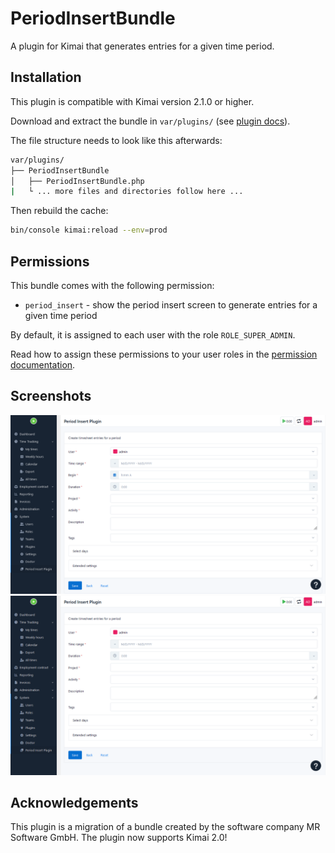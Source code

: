 # PeriodInsertBundle

A plugin for Kimai that generates entries for a given time period.

## Installation

This plugin is compatible with Kimai version 2.1.0 or higher.

Download and extract the bundle in `var/plugins/` (see [plugin docs](https://www.kimai.org/documentation/plugin-management.html)).

The file structure needs to look like this afterwards:

```bash
var/plugins/
├── PeriodInsertBundle
│   ├── PeriodInsertBundle.php
|   └ ... more files and directories follow here ... 
```

Then rebuild the cache:
```bash
bin/console kimai:reload --env=prod
```

## Permissions

This bundle comes with the following permission:

- `period_insert` - show the period insert screen to generate entries for a given time period

By default, it is assigned to each user with the role `ROLE_SUPER_ADMIN`.

Read how to assign these permissions to your user roles in the [permission documentation](https://www.kimai.org/documentation/permissions.html).

## Screenshots

![Alt text](/screenshot0.png?raw=true "Period Insert plugin in Default timetracking mode")
![Alt text](/screenshot1.png?raw=true "Period Insert plugin in Duration timetracking mode")

## Acknowledgements

This plugin is a migration of a bundle created by the software company MR Software GmbH. The plugin now supports Kimai 2.0!
